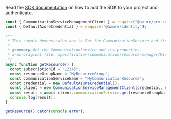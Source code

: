 Read the [SDK documentation](https://github.com/Azure/azure-sdk-for-js/blob/%40azure%2Farm-communication_3.0.1/sdk/communication/arm-communication/README.md) on how to add the SDK to your project and authenticate.

```javascript
const { CommunicationServiceManagementClient } = require("@azure/arm-communication");
const { DefaultAzureCredential } = require("@azure/identity");

/**
 * This sample demonstrates how to Get the CommunicationService and its properties.
 *
 * @summary Get the CommunicationService and its properties.
 * x-ms-original-file: specification/communication/resource-manager/Microsoft.Communication/stable/2020-08-20/examples/get.json
 */
async function getResource() {
  const subscriptionId = "12345";
  const resourceGroupName = "MyResourceGroup";
  const communicationServiceName = "MyCommunicationResource";
  const credential = new DefaultAzureCredential();
  const client = new CommunicationServiceManagementClient(credential, subscriptionId);
  const result = await client.communicationService.get(resourceGroupName, communicationServiceName);
  console.log(result);
}

getResource().catch(console.error);
```

